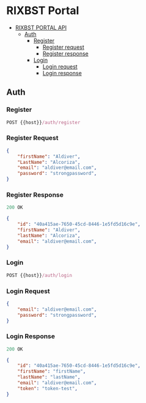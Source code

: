 # RIXBST Portal

- [RIXBST PORTAL API](#rixbst-portal-api)
    - [Auth](#auth)
        - [Register](#register)
            - [Register request](#register-request)
            - [Register response](#register-response)
        - [Login](#login)
            - [Login request](#login-request)
            - [Login response](#login-response)

## Auth

### Register

```js
POST {{host}}/auth/register
```

### Register Request

```json
{
    "firstName": "Aldiver",
    "LastName": "Alcoriza",
    "email": "aldiver@email.com",
    "password": "strongpassword",
}
```
### Register Response

```js
200 OK
```

```json
{
    "id": "40a415ae-7650-45cd-8446-1e5fd5d16c9e",
    "firstName": "Aldiver",
    "lastName": "Alcoriza",
    "email": "aldiver@email.com",
}
```

### Login

```js
POST {{host}}/auth/login
```

### Login Request

```json
{
    "email": "aldiver@email.com",
    "password": "strongpassword",
}
```
### Login Response

```js
200 OK
```

```json
{
    "id": "40a415ae-7650-45cd-8446-1e5fd5d16c9e",
    "firstName": "firstName",
    "lastName": "lastName",
    "email": "aldiver@email.com",
    "token": "token-test",
}
```

